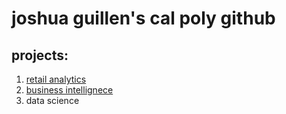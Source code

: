 # joshua guillen's cal poly github
## projects:

1. [retail analytics](https://linkmehere.com)
2. [business intellignece](https://github.com/jaguillen1/joshuaguillen/blob/main/Project_5_6%2C_warmup_3100_ulta_quartiles.ipynb)
3. data science
